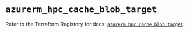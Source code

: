 # `azurerm_hpc_cache_blob_target`

Refer to the Terraform Registory for docs: [`azurerm_hpc_cache_blob_target`](https://registry.terraform.io/providers/hashicorp/azurerm/3.78.0/docs/resources/hpc_cache_blob_target).
